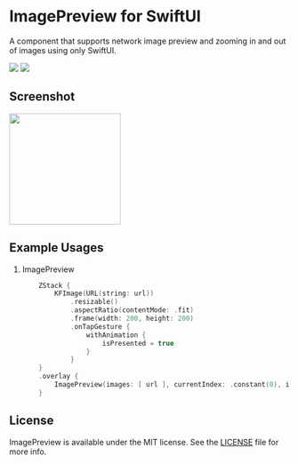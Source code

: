 # **ImagePreview for SwiftUI**

A component that supports network image preview and zooming in and out of images using only SwiftUI.

[![](https://img.shields.io/badge/language-SwiftUI-orange)](https://developer.apple.com/iOS)
[![](https://img.shields.io/badge/language-Swift-orange)](https://developer.apple.com/iOS)

## Screenshot
<img src="https://github.com/wangweiyang8887/ImagePreview/assets/11688908/bed6da18-5b50-4441-a771-578138f14885" width="200px">

## Example Usages
1. ImagePreview
    ```swift
        ZStack {
            KFImage(URL(string: url))
                .resizable()
                .aspectRatio(contentMode: .fit)
                .frame(width: 200, height: 200)
                .onTapGesture {
                    withAnimation {
                        isPresented = true
                    }
                }
        }
        .overlay {
            ImagePreview(images: [ url ], currentIndex: .constant(0), isPresented: $isPresented)
        }
    ```

## License
ImagePreview is available under the MIT license. See the [LICENSE](LICENSE) file for more info.
